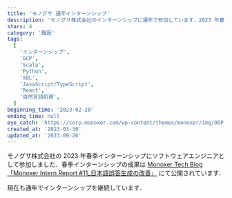 ```yaml
---
title: 'モノグサ 通年インターンシップ'
description: 'モノグサ株式会社のインターンシップに通年で参加しています．2023 年春季インターンシップでは自然言語処理を用いた誤答生成の改善に取り組みました．現在もフロントエンドからバックエンドまで幅広く開発を行っています．'
stars: 4
category: '職歴'
tags:
  [
    'インターンシップ',
    'GCP',
    'Scala',
    'Python',
    'SQL',
    'JavaScript/TypeScript',
    'React',
    '自然言語処理',
  ]
beginning_time: '2023-02-20'
ending_time: null
eye_catch: 'https://corp.monoxer.com/wp-content/themes/monoxer/img/OGP.jpg'
created_at: '2023-03-30'
updated_at: '2023-09-26'
---
```


モノグサ株式会社の 2023 年春季インターンシップにソフトウェアエンジニアとして参加しました．春季インターンシップの成果は [Monoxer Tech Blog「Monoxer Intern Report #11\_日本語誤答生成の改善」](https://tech.monoxer.com/entry/2023/03/30/182519) にて公開されています．

現在も通年でインターンシップを継続しています．
